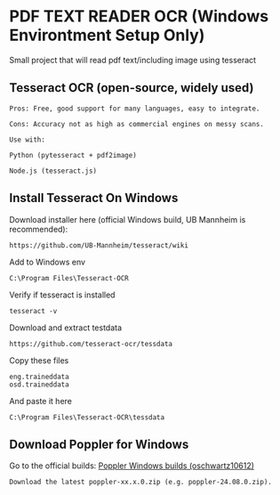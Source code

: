 # PDF TEXT READER OCR (Windows Environtment Setup Only)

Small project that will read pdf text/including image using tesseract

## Tesseract OCR (open-source, widely used)

    Pros: Free, good support for many languages, easy to integrate.

    Cons: Accuracy not as high as commercial engines on messy scans.

    Use with:

    Python (pytesseract + pdf2image)

    Node.js (tesseract.js)

## Install Tesseract On Windows

Download installer here (official Windows build, UB Mannheim is recommended):

    https://github.com/UB-Mannheim/tesseract/wiki

Add to Windows env
    
    C:\Program Files\Tesseract-OCR

Verify if tesseract is installed

    tesseract -v

Download and extract testdata

    https://github.com/tesseract-ocr/tessdata

Copy these files
    
    eng.traineddata
    osd.traineddata

And paste it here

    C:\Program Files\Tesseract-OCR\tessdata



## Download Poppler for Windows

Go to the official builds: 
<a href=" https://github.com/oschwartz10612/poppler-windows/releases/">Poppler Windows builds (oschwartz10612)</a>
    
    Download the latest poppler-xx.x.0.zip (e.g. poppler-24.08.0.zip).
